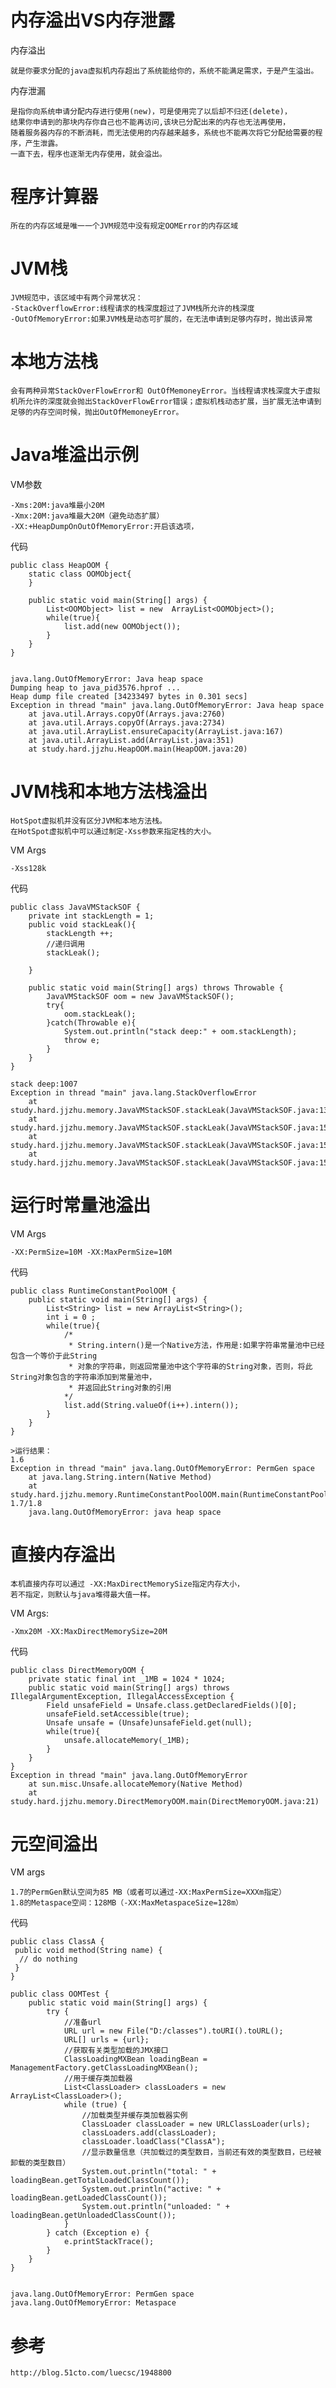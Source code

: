 




# 内存溢出VS内存泄露


内存溢出

    就是你要求分配的java虚拟机内存超出了系统能给你的，系统不能满足需求，于是产生溢出。
    
内存泄漏
    
    是指你向系统申请分配内存进行使用(new)，可是使用完了以后却不归还(delete)，
    结果你申请到的那块内存你自己也不能再访问,该块已分配出来的内存也无法再使用，
    随着服务器内存的不断消耗，而无法使用的内存越来越多，系统也不能再次将它分配给需要的程序，产生泄露。
    一直下去，程序也逐渐无内存使用，就会溢出。



# 程序计算器 

    所在的内存区域是唯一一个JVM规范中没有规定OOMError的内存区域

# JVM栈

    JVM规范中，该区域中有两个异常状况： 
    -StackOverflowError:线程请求的栈深度超过了JVM栈所允许的栈深度 
    -OutOfMemoryError:如果JVM栈是动态可扩展的，在无法申请到足够内存时，抛出该异常


# 本地方法栈
  
    会有两种异常StackOverFlowError和 OutOfMemoneyError。当线程请求栈深度大于虚拟机所允许的深度就会抛出StackOverFlowError错误；虚拟机栈动态扩展，当扩展无法申请到足够的内存空间时候，抛出OutOfMemoneyError。

# Java堆溢出示例

VM参数

    -Xms:20M:java堆最小20M 
    -Xmx:20M:java堆最大20M（避免动态扩展） 
    -XX:+HeapDumpOnOutOfMemoryError:开启该选项，
    
代码

    public class HeapOOM {
        static class OOMObject{ 
        }
    
        public static void main(String[] args) {
            List<OOMObject> list = new  ArrayList<OOMObject>();
            while(true){
                list.add(new OOMObject());
            }
        }
    }
    
    
    java.lang.OutOfMemoryError: Java heap space
    Dumping heap to java_pid3576.hprof ...
    Heap dump file created [34233497 bytes in 0.301 secs]
    Exception in thread "main" java.lang.OutOfMemoryError: Java heap space
        at java.util.Arrays.copyOf(Arrays.java:2760)
        at java.util.Arrays.copyOf(Arrays.java:2734)
        at java.util.ArrayList.ensureCapacity(ArrayList.java:167)
        at java.util.ArrayList.add(ArrayList.java:351)
        at study.hard.jjzhu.HeapOOM.main(HeapOOM.java:20)
    
# JVM栈和本地方法栈溢出

    HotSpot虚拟机并没有区分JVM和本地方法栈。
    在HotSpot虚拟机中可以通过制定-Xss参数来指定栈的大小。
    
    
VM Args

    -Xss128k
    
代码

    public class JavaVMStackSOF {
        private int stackLength = 1;
        public void stackLeak(){
            stackLength ++;
            //递归调用
            stackLeak();
    
        }
    
        public static void main(String[] args) throws Throwable {
            JavaVMStackSOF oom = new JavaVMStackSOF();
            try{
                oom.stackLeak();
            }catch(Throwable e){
                System.out.println("stack deep:" + oom.stackLength);
                throw e;
            }
        }
    }
    
    stack deep:1007
    Exception in thread "main" java.lang.StackOverflowError
        at study.hard.jjzhu.memory.JavaVMStackSOF.stackLeak(JavaVMStackSOF.java:13)
        at study.hard.jjzhu.memory.JavaVMStackSOF.stackLeak(JavaVMStackSOF.java:15)
        at study.hard.jjzhu.memory.JavaVMStackSOF.stackLeak(JavaVMStackSOF.java:15)
        at study.hard.jjzhu.memory.JavaVMStackSOF.stackLeak(JavaVMStackSOF.java:15)
 
 
# 运行时常量池溢出
    
VM Args

    -XX:PermSize=10M -XX:MaxPermSize=10M

代码

    public class RuntimeConstantPoolOOM {
        public static void main(String[] args) {
            List<String> list = new ArrayList<String>();
            int i = 0 ;
            while(true){
                /* 
                 * String.intern()是一个Native方法，作用是:如果字符串常量池中已经包含一个等价于此String
                 * 对象的字符串，则返回常量池中这个字符串的String对象，否则，将此String对象包含的字符串添加到常量池中，
                 * 并返回此String对象的引用
                */
                list.add(String.valueOf(i++).intern());
            }
        }
    }
    
    >运行结果：
    1.6
    Exception in thread "main" java.lang.OutOfMemoryError: PermGen space
        at java.lang.String.intern(Native Method)
        at study.hard.jjzhu.memory.RuntimeConstantPoolOOM.main(RuntimeConstantPoolOOM.java:23)
    1.7/1.8
        java.lang.OutOfMemoryError: java heap space
        
        
# 直接内存溢出
  
    本机直接内存可以通过 -XX:MaxDirectMemorySize指定内存大小，
    若不指定，则默认与java堆得最大值一样。

VM Args: 

    -Xmx20M -XX:MaxDirectMemorySize=20M

代码

    public class DirectMemoryOOM {
        private static final int _1MB = 1024 * 1024;
        public static void main(String[] args) throws IllegalArgumentException, IllegalAccessException {
            Field unsafeField = Unsafe.class.getDeclaredFields()[0];
            unsafeField.setAccessible(true);
            Unsafe unsafe = (Unsafe)unsafeField.get(null);
            while(true){
                unsafe.allocateMemory(_1MB);
            }
        }
    }
    Exception in thread "main" java.lang.OutOfMemoryError
        at sun.misc.Unsafe.allocateMemory(Native Method)
        at study.hard.jjzhu.memory.DirectMemoryOOM.main(DirectMemoryOOM.java:21)

# 元空间溢出

VM args

    1.7的PermGen默认空间为85 MB（或者可以通过-XX:MaxPermSize=XXXm指定）
    1.8的Metaspace空间：128MB（-XX:MaxMetaspaceSize=128m）
    

代码

    public class ClassA {
     public void method(String name) {
      // do nothing
     }
    }
    
    public class OOMTest {
        public static void main(String[] args) {
            try {
                //准备url
                URL url = new File("D:/classes").toURI().toURL();
                URL[] urls = {url};
                //获取有关类型加载的JMX接口
                ClassLoadingMXBean loadingBean = ManagementFactory.getClassLoadingMXBean();
                //用于缓存类加载器
                List<ClassLoader> classLoaders = new ArrayList<ClassLoader>();
                while (true) {
                    //加载类型并缓存类加载器实例
                    ClassLoader classLoader = new URLClassLoader(urls);
                    classLoaders.add(classLoader);
                    classLoader.loadClass("ClassA");
                    //显示数量信息（共加载过的类型数目，当前还有效的类型数目，已经被卸载的类型数目）
                    System.out.println("total: " + loadingBean.getTotalLoadedClassCount());
                    System.out.println("active: " + loadingBean.getLoadedClassCount());
                    System.out.println("unloaded: " + loadingBean.getUnloadedClassCount());
                }
            } catch (Exception e) {
                e.printStackTrace();
            }
        }
    }


    java.lang.OutOfMemoryError: PermGen space
    java.lang.OutOfMemoryError: Metaspace

# 参考

    http://blog.51cto.com/luecsc/1948800